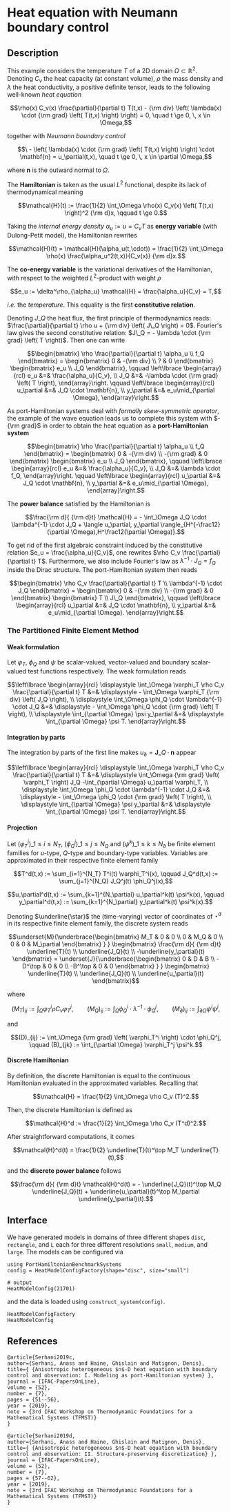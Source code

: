 # Heat equation with Neumann boundary control

## Description

This example considers the temperature $T$ of a 2D domain $\Omega \subset \mathbb{R}^2$. Denoting $C_v$ the heat capacity (at constant volume), $\rho$ the mass density and $\lambda$ the heat conductivity, a positive definite tensor, leads to the following well-known *heat equation*

```math
\rho(x) C_v(x) \frac{\partial}{\partial t} T(t,x) - {\rm div} \left( \lambda(x) \cdot {\rm grad} \left( T(t,x) \right) \right) = 0, \quad t \ge 0, \, x \in \Omega,
```

together with *Neumann boundary control* 

```math
\ - \left( \lambda(x) \cdot {\rm grad} \left( T(t,x) \right) \right) \cdot \mathbf{n} = u_\partial(t,x), \quad t \ge 0, \, x \in \partial \Omega,
```

where $\mathbf{n}$ is the outward normal to $\Omega$.

The **Hamiltonian** is taken as the usual $L^2$ functional, despite its lack of thermodynamical meaning

```math
\mathcal{H}(t) := \frac{1}{2} \int_\Omega \rho(x) C_v(x) \left( T(t,x) \right)^2 {\rm d}x, \qquad t \ge 0.
```

Taking the *internal energy density* $\alpha_u := u = C_v T$ as **energy variable** (with Dulong-Petit model), the Hamiltonian rewrites

```math
\mathcal{H}(t) = \mathcal{H}(\alpha_u(t,\cdot)) = \frac{1}{2} \int_\Omega \rho(x) \frac{\alpha_u^2(t,x)}{C_v(x)} {\rm d}x.
```

The **co-energy variable** is the variational derivatives of the Hamiltonian, with respect to the weighted $L^2$-product with weight $\rho$

```math
e_u := \delta^\rho_{\alpha_u} \mathcal{H} = \frac{\alpha_u}{C_v} = T,
```

*i.e.* the *temperature*. This equality is the first **constitutive relation**.

Denoting $J\_Q$ the heat flux, the first principle of thermodynamics reads: $\frac{\partial}{\partial t} \rho u + {\rm div} \left( J\_Q \right) = 0$. Fourier's law gives the second constitutive relation: $J\_Q = - \lambda \cdot {\rm grad} \left( T \right)$. Then one can write

```math
\begin{bmatrix}
\rho \frac{\partial}{\partial t} \alpha_u \\
f_Q
\end{bmatrix} =
\begin{bmatrix}
0 & -{\rm div} \\
? & 0
\end{bmatrix}
\begin{bmatrix}
e_u \\
J_Q
\end{bmatrix}, 
\qquad \left\lbrace
\begin{array}{rcl}
e_u &=& \frac{\alpha_u}{C_v}, \\
J_Q &=& -\lambda \cdot {\rm grad} \left( T \right),
\end{array}\right.
\qquad \left\lbrace
\begin{array}{rcl}
u_\partial &=& J_Q \cdot \mathbf{n}, \\
y_\partial &=& e_u\mid_{\partial \Omega},
\end{array}\right.
```

As port-Hamiltonian systems deal with *formally skew-symmetric operator*, the example of the wave equation leads us to complete this system with $-{\rm grad}$ in order to obtain the heat equation as a **port-Hamiltonian system**

```math
\begin{bmatrix}
\rho \frac{\partial}{\partial t} \alpha_u \\
f_Q
\end{bmatrix} =
\begin{bmatrix}
0 & -{\rm div} \\
-{\rm grad} & 0
\end{bmatrix}
\begin{bmatrix}
e_u \\
J_Q
\end{bmatrix}, 
\qquad \left\lbrace
\begin{array}{rcl}
e_u &=& \frac{\alpha_u}{C_v}, \\
J_Q &=& \lambda \cdot f_Q,
\end{array}\right.
\qquad \left\lbrace
\begin{array}{rcl}
u_\partial &=& J_Q \cdot \mathbf{n}, \\
y_\partial &=& e_u\mid_{\partial \Omega},
\end{array}\right.
```

The **power balance** satisfied by the Hamiltonian is

```math
\frac{\rm d}{ {\rm d}t} \mathcal{H} = - \int_\Omega J_Q \cdot \lambda^{-1} \cdot J_Q + \langle u_\partial, y_\partial \rangle_{H^{-\frac12}(\partial \Omega),H^\frac12(\partial \Omega)}.
```

To get rid of the first algebraic constraint induced by the constitutive relation $e_u = \frac{\alpha_u}{C_v}$, one rewrites $\rho C_v \frac{\partial}{\partial t} T$. Furthermore, we also include Fourier's law as $\lambda^{-1} \cdot J_Q = f_Q$ inside the Dirac structure. The port-Hamiltonian system then reads

```math
\begin{bmatrix}
\rho C_v \frac{\partial}{\partial t} T \\
\lambda^{-1} \cdot J_Q
\end{bmatrix} =
\begin{bmatrix}
0 & -{\rm div} \\
-{\rm grad} & 0
\end{bmatrix}
\begin{bmatrix}
T \\
J\_Q
\end{bmatrix},
\qquad \left\lbrace
\begin{array}{rcl}
u_\partial &=& J_Q \cdot \mathbf{n}, \\
y_\partial &=& e_u\mid_{\partial \Omega}.
\end{array}\right.
```

### The Partitioned Finite Element Method



#### Weak formulation

Let $\varphi_T$, $\phi_Q$ and $\psi$ be scalar-valued, vector-valued and boundary scalar-valued test functions respectively. The weak formulation reads

```math
\left\lbrace
\begin{array}{rcl}
\displaystyle \int_\Omega \varphi_T \rho C_v \frac{\partial}{\partial t} T 
&=& \displaystyle - \int_\Omega \varphi_T {\rm div} \left( J_Q \right), \\
\displaystyle \int_\Omega \phi_Q \cdot \lambda^{-1} \cdot J_Q 
&=& \displaystyle - \int_\Omega \phi_Q \cdot {\rm grad} \left( T \right), \\
\displaystyle \int_{\partial \Omega} \psi y_\partial &=& \displaystyle \int_{\partial \Omega} \psi T.
\end{array}\right.
```

#### Integration by parts

The integration by parts of the first line makes $u_\partial = \mathbf{J}\_Q \cdot \mathbf{n}$ appear

```math
\left\lbrace
\begin{array}{rcl}
\displaystyle \int_\Omega \varphi_T \rho C_v \frac{\partial}{\partial t} T 
&=& \displaystyle \int_\Omega {\rm grad} \left( \varphi_T \right) J_Q 
-\int_{\partial \Omega} u_\partial \varphi_T, \\
\displaystyle \int_\Omega \phi_Q \cdot \lambda^{-1} \cdot J_Q 
&=& \displaystyle - \int_\Omega \phi_Q \cdot {\rm grad} \left( T \right), \\
\displaystyle \int_{\partial \Omega} \psi y_\partial &=& \displaystyle \int_{\partial \Omega} \psi T.
\end{array}\right.
```

#### Projection

Let $(\varphi_T^i)\_{1 \le i \le N_T}$, $(\phi_Q^j)\_{1 \le j \le N_Q}$ and $(\psi^k)\_{1 \le k \le N_\partial}$ be finite element families for $u$-type, $Q$-type and boundary-type variables. Variables are approximated in their respective finite element family

```math
T^d(t,x) := \sum_{i=1}^{N_T} T^i(t) \varphi_T^i(x),
\qquad J_Q^d(t,x) := \sum_{j=1}^{N_Q} J_Q^j(t) \phi_Q^j(x),
```

```math
u_\partial^d(t,x) := \sum_{k=1}^{N_\partial} u_\partial^k(t) \psi^k(x),
\qquad y_\partial^d(t,x) := \sum_{k=1}^{N_\partial} y_\partial^k(t) \psi^k(x).
```

Denoting $\underline{\star}$ the (time-varying) vector of coordinates of $\star^d$ in its respective finite element family, the discrete system reads

```math
\underset{M}{\underbrace{\begin{bmatrix}
M_T & 0 & 0 \\
0 & M_Q & 0 \\
0 & 0 & M_\partial
\end{bmatrix} } }
\begin{bmatrix}
\frac{\rm d}{ {\rm d}t} \underline{T}(t) \\
\underline{J_Q}(t) \\
-\underline{y_\partial}(t)
\end{bmatrix} =
\underset{J}{\underbrace{\begin{bmatrix}
0 & D & B \\
-D^\top & 0 & 0 \\
-B^\top & 0 & 0
\end{bmatrix} } }
\begin{bmatrix}
\underline{T}(t) \\
\underline{J_Q}(t) \\
\underline{u_\partial}(t)
\end{bmatrix}
```

where

```math
(M_T)_{ij} := \int_\Omega \varphi_T^i \rho C_v \varphi_T^j,
\qquad 
(M_Q)_{ij} := \int_\Omega \phi_Q^i \cdot \lambda^{-1} \cdot \phi_Q^j,
\qquad 
(M_\partial)_{ij} := \int_{\partial \Omega} \psi^i \psi^j,
```

and

```math
(D)_{ij} := \int_\Omega {\rm grad} \left( \varphi_T^i \right) \cdot \phi_Q^j,
\qquad
(B)_{jk} := \int_{\partial \Omega} \varphi_T^j \psi^k.
```


#### Discrete Hamiltonian

By definition, the discrete Hamiltonian is equal to the continuous Hamiltonian evaluated in the approximated variables. Recalling that

```math
\mathcal{H} = \frac{1}{2} \int_\Omega \rho C_v (T)^2.
```

Then, the discrete Hamiltonian is defined as

```math
\mathcal{H}^d := \frac{1}{2} \int_\Omega \rho C_v (T^d)^2.
```

After straightforward computations, it comes

```math
\mathcal{H}^d(t) = \frac{1}{2} \underline{T}(t)^\top M_T \underline{T}(t),
```

and the **discrete power balance** follows

```math
\frac{\rm d}{ {\rm d}t} \mathcal{H}^d(t) = - \underline{J_Q}(t)^\top M_Q \underline{J_Q}(t) + \underline{u_\partial}(t)^\top M_\partial \underline{y_\partial}(t).
```

## Interface

We have generated models in domains of three different shapes `disc`, `rectangle`, and `L` each for three different resolutions `small`, `medium`, and `large`. The models can be configured via
```jldoctest; output = false
using PortHamiltonianBenchmarkSystems
config = HeatModelConfigFactory(shape="disc", size="small")

# output
HeatModelConfig(21701)
```
and the data is loaded using `construct_system(config)`.

```@docs
HeatModelConfigFactory
HeatModelConfig
```

## References

```
@article{Serhani2019c,
author={Serhani, Anass and Haine, Ghislain and Matignon, Denis},
title={ {Anisotropic heterogeneous $n$-D heat equation with boundary control and observation: I. Modeling as port-Hamiltonian system} },
journal = {IFAC-PapersOnLine},
volume = {52},
number = {7},
pages = {51--56},
year = {2019},
note = {3rd IFAC Workshop on Thermodynamic Foundations for a Mathematical Systems (TFMST)}
}
```

```
@article{Serhani2019d,
author={Serhani, Anass and Haine, Ghislain and Matignon, Denis},
title={ {Anisotropic heterogeneous $n$-D heat equation with boundary control and observation: II. Structure-preserving discretization} },
journal = {IFAC-PapersOnLine},
volume = {52},
number = {7},
pages = {57--62},
year = {2019},
note = {3rd IFAC Workshop on Thermodynamic Foundations for a Mathematical Systems (TFMST)}
}
```
